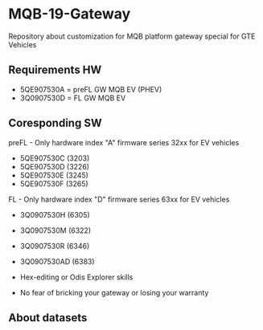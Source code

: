 # MQB-19-Gateway
Repository about customization for MQB platform gateway special for GTE Vehicles

## Requirements HW
- 5QE907530A = preFL GW MQB EV (PHEV)
- 3Q0907530D =    FL GW MQB EV

## Coresponding SW
preFL - Only hardware index "A" firmware series 32xx for EV vehicles

- 5QE907530C  (3203)
- 5QE907530D  (3226)
- 5QE907530E  (3245)
- 5QE907530F  (3265)

FL - Only hardware index "D" firmware series 63xx for EV vehicles

- 3Q0907530H  (6305)
- 3Q0907530M  (6322)
- 3Q0907530R  (6346)
- 3Q0907530AD (6383)

- Hex-editing or Odis Explorer skills
- No fear of bricking your gateway or losing your warranty

## About datasets
